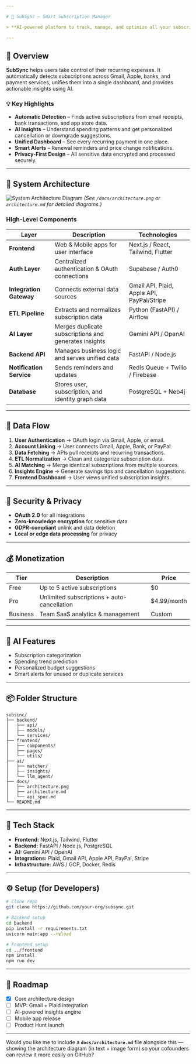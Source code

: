 ```yaml
---

# 🧾 SubSync – Smart Subscription Manager

> **AI-powered platform to track, manage, and optimize all your subscriptions — personal or business — in one place.**

---
```


## 🚀 Overview

**SubSync** helps users take control of their recurring expenses. It automatically detects subscriptions across Gmail, Apple, banks, and payment services, unifies them into a single dashboard, and provides actionable insights using AI.

### 💡 Key Highlights

* **Automatic Detection** – Finds active subscriptions from email receipts, bank transactions, and app store data.
* **AI Insights** – Understand spending patterns and get personalized cancellation or downgrade suggestions.
* **Unified Dashboard** – See every recurring payment in one place.
* **Smart Alerts** – Renewal reminders and price change notifications.
* **Privacy-First Design** – All sensitive data encrypted and processed securely.

---

## 🧱 System Architecture

![System Architecture Diagram](./docs/architecture.png)
*(See `/docs/architecture.png` or `architecture.md` for detailed diagrams.)*

### **High-Level Components**

| Layer                    | Description                                           | Technologies                               |
| ------------------------ | ----------------------------------------------------- | ------------------------------------------ |
| **Frontend**             | Web & Mobile apps for user interface                  | Next.js / React, Tailwind, Flutter         |
| **Auth Layer**           | Centralized authentication & OAuth connections        | Supabase / Auth0                           |
| **Integration Gateway**  | Connects external data sources                        | Gmail API, Plaid, Apple API, PayPal/Stripe |
| **ETL Pipeline**         | Extracts and normalizes subscription data             | Python (FastAPI) / Airflow                 |
| **AI Layer**             | Merges duplicate subscriptions and generates insights | Gemini API / OpenAI                        |
| **Backend API**          | Manages business logic and serves unified data        | FastAPI / Node.js                          |
| **Notification Service** | Sends reminders and updates                           | Redis Queue + Twilio / Firebase            |
| **Database**             | Stores user, subscription, and identity graph data    | PostgreSQL + Neo4j                         |

---

## 🧩 Data Flow

1. **User Authentication** → OAuth login via Gmail, Apple, or email.
2. **Account Linking** → User connects Gmail, Apple, Bank, or PayPal.
3. **Data Fetching** → APIs pull receipts and recurring transactions.
4. **ETL Normalization** → Clean and categorize subscription data.
5. **AI Matching** → Merge identical subscriptions from multiple sources.
6. **Insights Engine** → Generate savings tips and cancellation suggestions.
7. **Frontend Dashboard** → User views unified subscription insights.

---

## 🔐 Security & Privacy

* **OAuth 2.0** for all integrations
* **Zero-knowledge encryption** for sensitive data
* **GDPR-compliant** unlink and data deletion
* **Local or edge data processing** for privacy

---

## 💰 Monetization

| Tier     | Description                                 | Price       |
| -------- | ------------------------------------------- | ----------- |
| Free     | Up to 5 active subscriptions                | $0          |
| Pro      | Unlimited subscriptions + auto-cancellation | $4.99/month |
| Business | Team SaaS analytics & management            | Custom      |

---

## 🧠 AI Features

* Subscription categorization
* Spending trend prediction
* Personalized budget suggestions
* Smart alerts for unused or duplicate services

---

## 📦 Folder Structure

```
subsinc/
├── backend/
│   ├── api/
│   ├── models/
│   └── services/
├── frontend/
│   ├── components/
│   ├── pages/
│   └── utils/
├── ai/
│   ├── matcher/
│   ├── insights/
│   └── llm_agent/
├── docs/
│   ├── architecture.png
│   ├── architecture.md
│   └── api_spec.md
└── README.md
```

---

## 🧰 Tech Stack

* **Frontend:** Next.js, Tailwind, Flutter
* **Backend:** FastAPI / Node.js, PostgreSQL
* **AI:** Gemini API / OpenAI
* **Integrations:** Plaid, Gmail API, Apple API, PayPal, Stripe
* **Infrastructure:** AWS / GCP, Docker, Redis

---

## ⚙️ Setup (for Developers)

```bash
# Clone repo
git clone https://github.com/your-org/subsync.git

# Backend setup
cd backend
pip install -r requirements.txt
uvicorn main:app --reload

# Frontend setup
cd ../frontend
npm install
npm run dev
```

---

## 🧭 Roadmap

* [x] Core architecture design
* [ ] MVP: Gmail + Plaid integration
* [ ] AI-powered insights engine
* [ ] Mobile app release
* [ ] Product Hunt launch

---





Would you like me to include a **`docs/architecture.md`** file alongside this — showing the architecture diagram (in text + image form) so your cofounders can review it more easily on GitHub?
